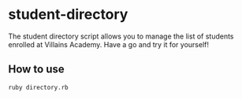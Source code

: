 # student-directory

The student directory script allows you to manage the list of students enrolled at Villains Academy. Have a go and try it for yourself!

## How to use

```shell
ruby directory.rb
```